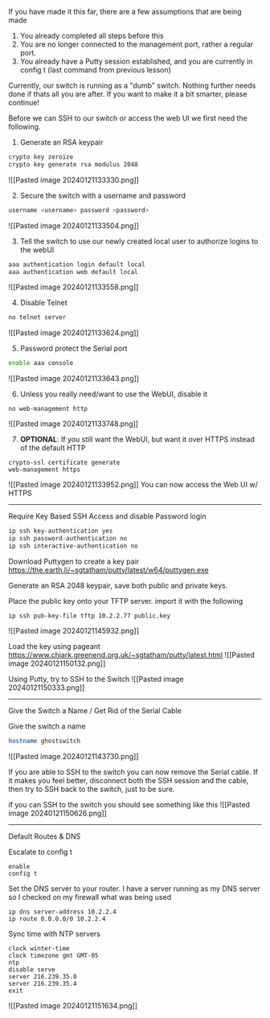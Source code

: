 If you have made it this far, there are a few assumptions that are being made

1. You already completed all steps before this
2. You are no longer connected to the management port, rather a regular port.
3. You already have a Putty session established, and you are currently in config t (last command from previous lesson)

Currently, our switch is running as a "dumb" switch.  Nothing further needs done if thats all you are after.  If you want to make it a bit smarter, please continue!

Before we can SSH to our switch or access the web UI we first need the following.
1. Generate an RSA keypair
```bash
crypto key zeroize
crypto key generate rsa modulus 2048
```
![[Pasted image 20240121133330.png]]

2. Secure the switch with a username and password
```bash
username <username> password <password>
```
![[Pasted image 20240121133504.png]]

3. Tell the switch to use our newly created local user to authorize logins to the webUI
```bash
aaa authentication login default local
aaa authentication web default local
```
![[Pasted image 20240121133558.png]]

4. Disable Telnet
```bash
no telnet server
```
![[Pasted image 20240121133624.png]]

5. Password protect the Serial port
```bash
enable aaa console
```
![[Pasted image 20240121133643.png]]

6. Unless you really need/want to use the WebUI, disable it
```
no web-management http
```
![[Pasted image 20240121133748.png]]

7.  **OPTIONAL**: If you still want the WebUI, but want it over HTTPS instead of the default HTTP
```
crypto-ssl certificate generate
web-management https
```
![[Pasted image 20240121133952.png]]
You can now access the Web UI w/ HTTPS

***
Require Key Based SSH Access and disable Password login

```bash
ip ssh key-authentication yes
ip ssh password-authentication no
ip ssh interactive-authentication no
```

Download Puttygen to create a key pair
https://the.earth.li/~sgtatham/putty/latest/w64/puttygen.exe

Generate an RSA 2048 keypair, save both public and private keys.

Place the public key onto your TFTP server. import it with the following
```
ip ssh pub-key-file tftp 10.2.2.77 public.key
```
![[Pasted image 20240121145932.png]]

Load the key using pageant
https://www.chiark.greenend.org.uk/~sgtatham/putty/latest.html
![[Pasted image 20240121150132.png]]

Using Putty, try to SSH to the Switch
![[Pasted image 20240121150333.png]]

***
Give the Switch a Name / Get Rid of the Serial Cable

Give the switch a name
```bash
hostname ghostswitch
```
![[Pasted image 20240121143730.png]]

If you are able to SSH to the switch you can now remove the Serial cable.  If it makes you feel better, disconnect both the SSH session and the cable, then try to SSH back to the switch, just to be sure.

if you can SSH to the switch you should see something like this
![[Pasted image 20240121150626.png]]
***
Default Routes & DNS

Escalate to config t
```
enable
config t
```

Set the DNS server to your router.  I have a server running as my DNS server so I checked on my firewall what was being used
```
ip dns server-address 10.2.2.4
ip route 0.0.0.0/0 10.2.2.4
```

Sync time with NTP servers
```
clock winter-time
clock timezone gmt GMT-05 
ntp 
disable serve 
server 216.239.35.0 
server 216.239.35.4 
exit
```
![[Pasted image 20240121151634.png]]